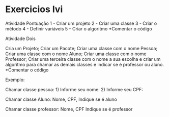 # Exercicios Ivi

Atividade Pontuação
1 - Criar um projeto
2 - Criar uma classe
3 - Criar o método
4 - Definir variáveis
5 - Criar o algoritmo 
*Comentar o código 

Atividade Dois

Cria um Projeto;
Criar um Pacote;
Criar uma classe com o nome Pessoa;
Criar uma classe com o nome Aluno;
Criar uma classe com o nome Professor;
Criar uma terceira classe com o nome a
sua escolha e criar um algoritmo para chamar as demais classes e indicar se é
professor ou aluno.
*Comentar o código 

Exemplo: 

Chamar classe pessoa: 1) Informe seu
nome: 2) Informe seu CPF:

Chamar classe Aluno: Nome, CPF, Indique
se é aluno

Chamar classe professor: Nome, CPF
Indique se é professor
